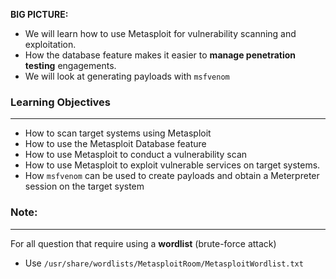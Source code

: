 
**BIG PICTURE:**
- We will learn how to use Metasploit for vulnerability scanning and exploitation. 
- How the database feature makes it easier to **manage penetration testing** engagements.
- We will look at generating payloads with `msfvenom`


### Learning Objectives
----
- How to scan target systems using Metasploit
- How to use the Metasploit Database feature
- How to use Metasploit to conduct a vulnerability scan
- How to use Metasploit to exploit vulnerable services on target systems.
- How `msfvenom` can be used to create payloads and obtain a Meterpreter session on the target system



### Note:
---
For all question that require using a **wordlist** (brute-force attack) 
- Use `/usr/share/wordlists/MetasploitRoom/MetasploitWordlist.txt`
